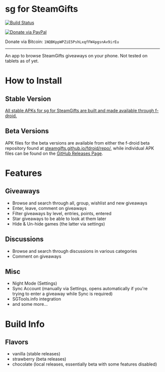 # sg for SteamGifts
[![Build Status](https://travis-ci.org/SteamGifts/SteamGifts.svg?branch=master)](https://travis-ci.org/SteamGifts/SteamGifts)

[![Donate via PayPal](https://img.shields.io/badge/donate%20via-PayPal-green.svg)](https://www.paypal.com/cgi-bin/webscr?cmd=_s-xclick&hosted_button_id=Y6WJZY2VJHC6G)

Donate via Bitcoin: `1NQBKppWPZiE5PshLxqfFW4pgsnAv9irEu`

---

An app to browse SteamGifts giveaways on your phone. Not tested on tablets as of yet.

# How to Install
## Stable Version
[All stable APKs for sg for SteamGifts are built and made available through f-droid.](https://f-droid.org/repository/browse/?fdid=net.mabako.steamgifts)

## Beta Versions
APK files for the beta versions are available from either the f-droid beta repository found at
[steamgifts.github.io/fdroid/repo/](https://steamgifts.github.io/fdroid/repo/?fingerprint=C416F157C1AADEBE62E533C3EDBBB202CA8F7126FF0A3927E60C1CDE962C818D),
while individual APK files can be found on the [GitHub Releases Page](https://github.com/SteamGifts/SteamGifts/releases).

# Features
## Giveaways
- Browse and search through all, group, wishlist and new giveaways
- Enter, leave, comment on giveaways
- Filter giveaways by level, entries, points, entered
- Star giveaways to be able to look at them later
- Hide & Un-hide games (the latter via settings)

## Discussions
- Browse and search through discussions in various categories
- Comment on giveaways

## Misc
- Night Mode (Settings)
- Sync Account (manually via Settings, opens automatically if you're trying to enter a giveaway while Sync is required)
- SGTools.info integration
- and some more...

# Build Info
## Flavors
- vanilla (stable releases)
- strawberry (beta releases)
- chocolate (local releases, essentially beta with some features disabled)
